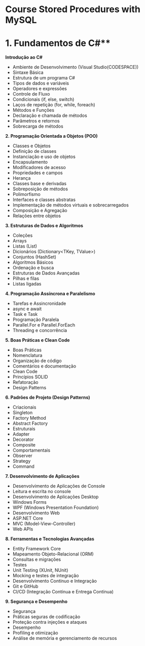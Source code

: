 # Course Stored Procedures with MySQL

# 1. Fundamentos de C#**
  **Introdução ao C#**
- Ambiente de Desenvolvimento (Visual Studio(CODESPACE))
- Sintaxe Básica
- Estrutura de um programa C#
- Tipos de dados e variáveis
- Operadores e expressões
- Controle de Fluxo
- Condicionais (if, else, switch)
- Laços de repetição (for, while, foreach)
- Métodos e Funções
- Declaração e chamada de métodos
- Parâmetros e retornos
- Sobrecarga de métodos

**2. Programação Orientada a Objetos (POO)**
- Classes e Objetos
- Definição de classes
- Instanciação e uso de objetos
- Encapsulamento
- Modificadores de acesso
- Propriedades e campos
- Herança
- Classes base e derivadas
- Sobreposição de métodos
- Polimorfismo
- Interfaces e classes abstratas
- Implementação de métodos virtuais e sobrecarregados
- Composição e Agregação
- Relações entre objetos

**3. Estruturas de Dados e Algoritmos**
- Coleções
- Arrays
- Listas (List<T>)
- Dicionários (Dictionary<TKey, TValue>)
- Conjuntos (HashSet<T>)
- Algoritmos Básicos
- Ordenação e busca
- Estruturas de Dados Avançadas
- Pilhas e filas
- Listas ligadas

**4. Programação Assíncrona e Paralelismo**
- Tarefas e Assincronidade
- async e await
- Task e Task<T>
- Programação Paralela
- Parallel.For e Parallel.ForEach
- Threading e concorrência

**5. Boas Práticas e Clean Code**
- Boas Práticas
- Nomenclatura
- Organização de código
- Comentários e documentação
- Clean Code
- Princípios SOLID
- Refatoração
- Design Patterns

**6. Padrões de Projeto (Design Patterns)**
- Criacionais
- Singleton
- Factory Method
- Abstract Factory
- Estruturais
- Adapter
- Decorator
- Composite
- Comportamentais
- Observer
- Strategy
- Command

**7. Desenvolvimento de Aplicações**
- Desenvolvimento de Aplicações de Console
- Leitura e escrita no console
- Desenvolvimento de Aplicações Desktop
- Windows Forms
- WPF (Windows Presentation Foundation)
- Desenvolvimento Web
- ASP.NET Core
- MVC (Model-View-Controller)
- Web APIs

**8. Ferramentas e Tecnologias Avançadas**
- Entity Framework Core
- Mapeamento Objeto-Relacional (ORM)
- Consultas e migrações
- Testes
- Unit Testing (XUnit, NUnit)
- Mocking e testes de integração
- Desenvolvimento Contínuo e Integração
- Git e GitHub
- CI/CD (Integração Contínua e Entrega Contínua)

**9. Segurança e Desempenho**
- Segurança
- Práticas seguras de codificação
- Proteção contra injeções e ataques
- Desempenho
- Profiling e otimização
- Análise de memória e gerenciamento de recursos
